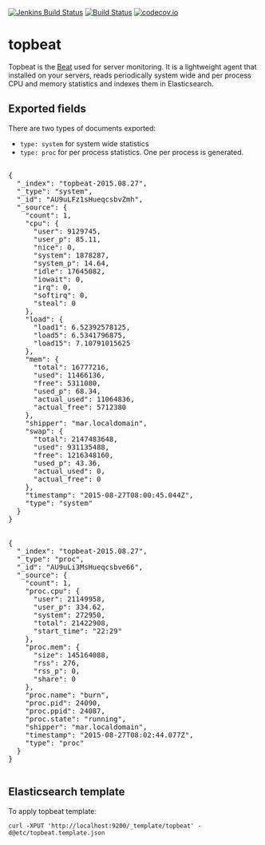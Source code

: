 [![Jenkins Build Status](http://build-eu-00.elastic.co/job/topbeat/badge/icon)](http://build-eu-00.elastic.co/job/topbeat/)
[![Build Status](https://travis-ci.org/elastic/topbeat.svg?branch=master)](https://travis-ci.org/elastic/topbeat)
[![codecov.io](http://codecov.io/github/elastic/topbeat/coverage.svg?branch=master)](http://codecov.io/github/elastic/topbeat?branch=master)

# topbeat

Topbeat is the [Beat](https://www.elastic.co/products/beats) used for
server monitoring. It is a lightweight agent that installed on your servers,
reads periodically system wide and per process CPU and memory statistics and indexes them in
Elasticsearch.

## Exported fields

There are two types of documents exported:
- `type: system` for system wide statistics
- `type: proc` for per process statistics. One per process is generated.

<pre>

{
  "_index": "topbeat-2015.08.27",
  "_type": "system",
  "_id": "AU9uLFz1sHueqcsbvZmh",
  "_source": {
    "count": 1,
    "cpu": {
      "user": 9129745,
      "user_p": 85.11,
      "nice": 0,
      "system": 1878287,
      "system_p": 14.64,
      "idle": 17645082,
      "iowait": 0,
      "irq": 0,
      "softirq": 0,
      "steal": 0
    },
    "load": {
      "load1": 6.52392578125,
      "load5": 6.5341796875,
      "load15": 7.10791015625
    },
    "mem": {
      "total": 16777216,
      "used": 11466136,
      "free": 5311080,
      "used_p": 68.34,
      "actual_used": 11064836,
      "actual_free": 5712380
    },
    "shipper": "mar.localdomain",
    "swap": {
      "total": 2147483648,
      "used": 931135488,
      "free": 1216348160,
      "used_p": 43.36,
      "actual_used": 0,
      "actual_free": 0
    },
    "timestamp": "2015-08-27T08:00:45.044Z",
    "type": "system"
  }
}


{
  "_index": "topbeat-2015.08.27",
  "_type": "proc",
  "_id": "AU9uLi3MsHueqcsbve66",
  "_source": {
    "count": 1,
    "proc.cpu": {
      "user": 21149958,
      "user_p": 334.62,
      "system": 272950,
      "total": 21422908,
      "start_time": "22:29"
    },
    "proc.mem": {
      "size": 145164088,
      "rss": 276,
      "rss_p": 0,
      "share": 0
    },
    "proc.name": "burn",
    "proc.pid": 24090,
    "proc.ppid": 24087,
    "proc.state": "running",
    "shipper": "mar.localdomain",
    "timestamp": "2015-08-27T08:02:44.077Z",
    "type": "proc"
  }
}

</pre>

## Elasticsearch template

To apply topbeat template:

    curl -XPUT 'http://localhost:9200/_template/topbeat' -d@etc/topbeat.template.json
